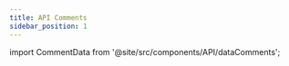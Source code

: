 ```yaml
---
title: API Comments
sidebar_position: 1
---
```


import CommentData from '@site/src/components/API/dataComments';


<CommentData/>





